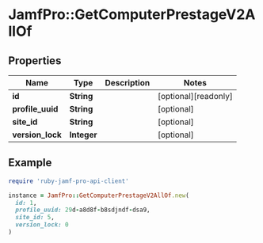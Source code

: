 # JamfPro::GetComputerPrestageV2AllOf

## Properties

| Name | Type | Description | Notes |
| ---- | ---- | ----------- | ----- |
| **id** | **String** |  | [optional][readonly] |
| **profile_uuid** | **String** |  | [optional] |
| **site_id** | **String** |  | [optional] |
| **version_lock** | **Integer** |  | [optional] |

## Example

```ruby
require 'ruby-jamf-pro-api-client'

instance = JamfPro::GetComputerPrestageV2AllOf.new(
  id: 1,
  profile_uuid: 29d-a8d8f-b8sdjndf-dsa9,
  site_id: 5,
  version_lock: 0
)
```

